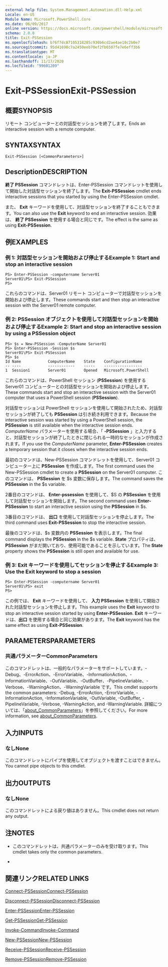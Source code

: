 ```yaml
---
external help file: System.Management.Automation.dll-Help.xml
Locale: en-US
Module Name: Microsoft.PowerShell.Core
ms.date: 06/09/2017
online version: https://docs.microsoft.com/powershell/module/microsoft.powershell.core/exit-pssession?view=powershell-7.2&WT.mc_id=ps-gethelp
schema: 2.0.0
title: Exit-PSSession
ms.openlocfilehash: b76f7dc87105318285c930b6cd2ae4ae10c2b0e7
ms.sourcegitcommit: 95d41698c7a2450eeb70ef2fb6507fe7e6eff3b6
ms.translationtype: MT
ms.contentlocale: ja-JP
ms.lasthandoff: 11/17/2020
ms.locfileid: "99601209"
---
```

# <span data-ttu-id="b066a-102">Exit-PSSession</span><span class="sxs-lookup"><span data-stu-id="b066a-102">Exit-PSSession</span></span>

## <span data-ttu-id="b066a-103">概要</span><span class="sxs-lookup"><span data-stu-id="b066a-103">SYNOPSIS</span></span>
<span data-ttu-id="b066a-104">リモート コンピューターとの対話型セッションを終了します。</span><span class="sxs-lookup"><span data-stu-id="b066a-104">Ends an interactive session with a remote computer.</span></span>

## <span data-ttu-id="b066a-105">SYNTAX</span><span class="sxs-lookup"><span data-stu-id="b066a-105">SYNTAX</span></span>

```
Exit-PSSession [<CommonParameters>]
```

## <span data-ttu-id="b066a-106">Description</span><span class="sxs-lookup"><span data-stu-id="b066a-106">DESCRIPTION</span></span>

<span data-ttu-id="b066a-107">**終了 PSSession** コマンドレットは、Enter-PSSession コマンドレットを使用して開始した対話型セッションを終了します。</span><span class="sxs-lookup"><span data-stu-id="b066a-107">The **Exit-PSSession** cmdlet ends interactive sessions that you started by using the Enter-PSSession cmdlet.</span></span>

<span data-ttu-id="b066a-108">また、 **Exit** キーワードを使用して、対話型セッションを終了することもできます。</span><span class="sxs-lookup"><span data-stu-id="b066a-108">You can also use the **Exit** keyword to end an interactive session.</span></span>
<span data-ttu-id="b066a-109">効果は、 **終了 PSSession** を使用する場合と同じです。</span><span class="sxs-lookup"><span data-stu-id="b066a-109">The effect is the same as using **Exit-PSSession**.</span></span>

## <span data-ttu-id="b066a-110">例</span><span class="sxs-lookup"><span data-stu-id="b066a-110">EXAMPLES</span></span>

### <span data-ttu-id="b066a-111">例 1: 対話型セッションを開始および停止する</span><span class="sxs-lookup"><span data-stu-id="b066a-111">Example 1: Start and stop an interactive session</span></span>

```
PS> Enter-PSSession -computername Server01
Server01\PS> Exit-PSSession
PS>
```

<span data-ttu-id="b066a-112">これらのコマンドは、Server01 リモート コンピューターで対話型セッションを開始および停止します。</span><span class="sxs-lookup"><span data-stu-id="b066a-112">These commands start and then stop an interactive session with the Server01 remote computer.</span></span>

### <span data-ttu-id="b066a-113">例 2: PSSession オブジェクトを使用して対話型セッションを開始および停止する</span><span class="sxs-lookup"><span data-stu-id="b066a-113">Example 2: Start and stop an interactive session by using a PSSession object</span></span>

```
PS> $s = New-PSSession -ComputerName Server01
PS> Enter-PSSession -Session $s
Server01\PS> Exit-PSSession
PS> $s
Id Name            ComputerName    State    ConfigurationName
-- ----            ------------    -----    -----------------
1  Session1        Server01        Opened   Microsoft.PowerShell
```

<span data-ttu-id="b066a-114">これらのコマンドは、PowerShell セッション (**PSSession**) を使用する Server01 コンピューターとの対話型セッションを開始および停止します。</span><span class="sxs-lookup"><span data-stu-id="b066a-114">These commands start and stop an interactive session with the Server01 computer that uses a PowerShell session (**PSSession**).</span></span>

<span data-ttu-id="b066a-115">対話型セッションは PowerShell セッションを使用して開始されたため、対話型セッションが終了しても **PSSession** は引き続き利用できます。</span><span class="sxs-lookup"><span data-stu-id="b066a-115">Because the interactive session was started by using a PowerShell session, the **PSSession** is still available when the interactive session ends.</span></span>
<span data-ttu-id="b066a-116">*ComputerName* パラメーターを使用する場合、「 **-PSSession** 」と入力すると、対話型セッションが終了したときに閉じられる一時的なセッションが作成されます。</span><span class="sxs-lookup"><span data-stu-id="b066a-116">If you use the *ComputerName* parameter, **Enter-PSSession** creates a temporary session that it closes when the interactive session ends.</span></span>

<span data-ttu-id="b066a-117">最初のコマンドは、New-PSSession コマンドレットを使用して、Server01 コンピューター上に **PSSession** を作成します。</span><span class="sxs-lookup"><span data-stu-id="b066a-117">The first command uses the New-PSSession cmdlet to create a **PSSession** on the Server01 computer.</span></span>
<span data-ttu-id="b066a-118">このコマンドは、 **PSSession** を $s 変数に保存します。</span><span class="sxs-lookup"><span data-stu-id="b066a-118">The command saves the **PSSession** in the $s variable.</span></span>

<span data-ttu-id="b066a-119">2番目のコマンドは、 **Enter-pssession** を使用して、$S の **PSSession** を使用して対話型セッションを開始します。</span><span class="sxs-lookup"><span data-stu-id="b066a-119">The second command uses **Enter-PSSession** to start an interactive session using the **PSSession** in $s.</span></span>

<span data-ttu-id="b066a-120">3番目のコマンドは、 **出口** を使用して対話型セッションを停止します。</span><span class="sxs-lookup"><span data-stu-id="b066a-120">The third command uses **Exit-PSSession** to stop the interactive session.</span></span>

<span data-ttu-id="b066a-121">最後のコマンドは、$s 変数内の **PSSession** を表示します。</span><span class="sxs-lookup"><span data-stu-id="b066a-121">The final command displays the **PSSession** in the $s variable.</span></span>
<span data-ttu-id="b066a-122">**State** プロパティは、 **PSSession** がまだ開いており、使用可能であることを示しています。</span><span class="sxs-lookup"><span data-stu-id="b066a-122">The **State** property shows the **PSSession** is still open and available for use.</span></span>

### <span data-ttu-id="b066a-123">例 3: Exit キーワードを使用してセッションを停止する</span><span class="sxs-lookup"><span data-stu-id="b066a-123">Example 3: Use the Exit keyword to stop a session</span></span>

```
PS> Enter-PSSession -computername Server01
Server01\PS> exit
PS>
```

<span data-ttu-id="b066a-124">この例では、 **Exit** キーワードを使用して、 **入力 PSSession** を使用して開始された対話型セッションを停止します。</span><span class="sxs-lookup"><span data-stu-id="b066a-124">This example uses the **Exit** keyword to stop an interactive session started by using **Enter-PSSession**.</span></span>
<span data-ttu-id="b066a-125">**Exit** キーワードは、**出口** を使用する場合と同じ効果があります。</span><span class="sxs-lookup"><span data-stu-id="b066a-125">The **Exit** keyword has the same effect as using **Exit-PSSession**.</span></span>

## <span data-ttu-id="b066a-126">PARAMETERS</span><span class="sxs-lookup"><span data-stu-id="b066a-126">PARAMETERS</span></span>

### <span data-ttu-id="b066a-127">共通パラメーター</span><span class="sxs-lookup"><span data-stu-id="b066a-127">CommonParameters</span></span>

<span data-ttu-id="b066a-128">このコマンドレットは、一般的なパラメーターをサポートしています。-Debug、-ErrorAction、-ErrorVariable、-InformationAction、-InformationVariable、-OutVariable、-OutBuffer、-PipelineVariable、-Verbose、-WarningAction、-WarningVariable です。</span><span class="sxs-lookup"><span data-stu-id="b066a-128">This cmdlet supports the common parameters: -Debug, -ErrorAction, -ErrorVariable, -InformationAction, -InformationVariable, -OutVariable, -OutBuffer, -PipelineVariable, -Verbose, -WarningAction, and -WarningVariable.</span></span> <span data-ttu-id="b066a-129">詳細については、「[about_CommonParameters](https://go.microsoft.com/fwlink/?LinkID=113216)」を参照してください。</span><span class="sxs-lookup"><span data-stu-id="b066a-129">For more information, see [about_CommonParameters](https://go.microsoft.com/fwlink/?LinkID=113216).</span></span>

## <span data-ttu-id="b066a-130">入力</span><span class="sxs-lookup"><span data-stu-id="b066a-130">INPUTS</span></span>

### <span data-ttu-id="b066a-131">なし</span><span class="sxs-lookup"><span data-stu-id="b066a-131">None</span></span>

<span data-ttu-id="b066a-132">このコマンドレットにパイプを使用してオブジェクトを渡すことはできません。</span><span class="sxs-lookup"><span data-stu-id="b066a-132">You cannot pipe objects to this cmdlet.</span></span>

## <span data-ttu-id="b066a-133">出力</span><span class="sxs-lookup"><span data-stu-id="b066a-133">OUTPUTS</span></span>

### <span data-ttu-id="b066a-134">なし</span><span class="sxs-lookup"><span data-stu-id="b066a-134">None</span></span>

<span data-ttu-id="b066a-135">このコマンドレットによる戻り値はありません。</span><span class="sxs-lookup"><span data-stu-id="b066a-135">This cmdlet does not return any output.</span></span>

## <span data-ttu-id="b066a-136">注</span><span class="sxs-lookup"><span data-stu-id="b066a-136">NOTES</span></span>

* <span data-ttu-id="b066a-137">このコマンドレットは、共通パラメーターのみを受け取ります。</span><span class="sxs-lookup"><span data-stu-id="b066a-137">This cmdlet takes only the common parameters.</span></span>

*

## <span data-ttu-id="b066a-138">関連リンク</span><span class="sxs-lookup"><span data-stu-id="b066a-138">RELATED LINKS</span></span>

[<span data-ttu-id="b066a-139">Connect-PSSession</span><span class="sxs-lookup"><span data-stu-id="b066a-139">Connect-PSSession</span></span>](Connect-PSSession.md)

[<span data-ttu-id="b066a-140">Disconnect-PSSession</span><span class="sxs-lookup"><span data-stu-id="b066a-140">Disconnect-PSSession</span></span>](Disconnect-PSSession.md)

[<span data-ttu-id="b066a-141">Enter-PSSession</span><span class="sxs-lookup"><span data-stu-id="b066a-141">Enter-PSSession</span></span>](Enter-PSSession.md)

[<span data-ttu-id="b066a-142">Get-PSSession</span><span class="sxs-lookup"><span data-stu-id="b066a-142">Get-PSSession</span></span>](Get-PSSession.md)

[<span data-ttu-id="b066a-143">Invoke-Command</span><span class="sxs-lookup"><span data-stu-id="b066a-143">Invoke-Command</span></span>](Invoke-Command.md)

[<span data-ttu-id="b066a-144">New-PSSession</span><span class="sxs-lookup"><span data-stu-id="b066a-144">New-PSSession</span></span>](New-PSSession.md)

[<span data-ttu-id="b066a-145">Receive-PSSession</span><span class="sxs-lookup"><span data-stu-id="b066a-145">Receive-PSSession</span></span>](Receive-PSSession.md)

[<span data-ttu-id="b066a-146">Remove-PSSession</span><span class="sxs-lookup"><span data-stu-id="b066a-146">Remove-PSSession</span></span>](Remove-PSSession.md)

